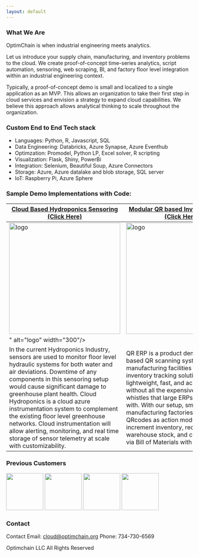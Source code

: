 ```yaml
---
layout: default
---
```



###  What We Are
OptimChain is when industrial engineering meets analytics. 

Let us introduce your supply chain, manufacturing, and inventory problems to the cloud. We create proof-of-concept time-series analytics, script automation, sensoring, web scraping, BI, and factory floor level integration within an industrial engineering context. 

Typically, a proof-of-concept demo is small and localized to a single application as an MVP. This allows an organization to take their first step in cloud services and envision a strategy to expand cloud capabilities. We believe this approach allows analytical thinking to scale throughout the organization. 


### Custom End to End Tech stack
* Languages: Python, R, Javascript, SQL
* Data Engineering: Databricks, Azure Synapse, Azure Eventhub
* Optimzation: Promodel, Python LP, Excel solver, R scripting
* Visualization: Flask, Shiny, PowerBi
* Integration: Selenium, Beautiful Soup, Azure Connectors
* Storage: Azure, Azure datalake and blob storage, SQL server
* IoT: Raspberry Pi, Azure Sphere

### Sample Demo Implementations with Code:


| [Cloud Based Hydroponics Sensoring (Click Here)](https://github.com/OptimChain/Cloud_Hydroponics) | [Modular QR based Inventory Control (Click Here)](https://github.com/OptimChain/QR_ERP) |  [Databricks R and PowerBi Quota Ticket Forecasting (Click Here)](https://github.com/IamJasonBian/Demo_ML) |
| --- | ----------- | ----------- |
| <img src="https://user-images.githubusercontent.com/84352976/120255471-e031fd00-c240-11eb-8cc5-5b027cc268c9.png" alt="logo" width="300"/>  | <img src="https://user-images.githubusercontent.com/84352976/120255432-c8f30f80-c240-11eb-8974-d60f14ae9f12.png" alt="logo" width="300"/> | <img src="https://user-images.githubusercontent.com/84352976/133701160-4b15d1fd-5c73-4ff6-bb98-d59c5b43b09d.png
" alt="logo" width="300"/>|
| In the current Hydroponics Industry, sensors are used to monitor floor level hydraulic systems for both water and air deviations. Downtime of any components in this sensoring setup would cause significant damage to greenhouse plant health. Cloud Hydroponics is a cloud azure instrumentation system to complement the existing floor level greenhouse networks. Cloud instrumentation will allow alerting, monitoring, and real time storage of sensor telemetry at scale with customizability. | QR ERP is a product demo for a cloud based QR scanning system. Small manufacturing facilities need an inventory tracking solution that is lightweight, fast, and accessible without all the expensive bells and whistles that large ERPs typically come with. With our setup, small manufacturing factories can print QRcodes as action modules and auto-increment inventory, reconcillate warehouse stock, and create full builds via Bill of Materials with their phone! | Statistical time-series forecast + classification done for a cilent with PowerBi front end code + R backend code. Work was to triangulate plans and orders for a major US manufacturer.|






### Previous Customers


<img src="https://user-images.githubusercontent.com/84352976/120245367-d056f080-c221-11eb-9ed9-e98f00b69ef5.png" height="100" />
<img src="https://user-images.githubusercontent.com/84352976/120245376-da78ef00-c221-11eb-8202-353f49adc7e1.png" height="100" />
<img src="https://user-images.githubusercontent.com/84352976/120245387-eb296500-c221-11eb-810f-7b591d06b6ae.png" height="100" />
<img src="https://user-images.githubusercontent.com/84352976/130158704-70c962a0-eb74-4900-8417-ab61856213ee.png" height="100" />





### Contact

Contact
Email: cloud@optimchain.org
Phone: 734-730-6569


Optimchain LLC  All Rights Reserved

